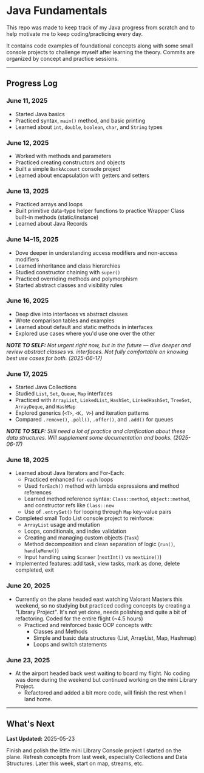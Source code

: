 # Java Fundamentals

This repo was made to keep track of my Java progress from scratch and to help motivate me to keep coding/practicing every day.

It contains code examples of foundational concepts along with some small console projects to challenge myself after learning the theory. Commits are organized by concept and practice sessions.

---
## Progress Log

### June 11, 2025
- Started Java basics
- Practiced syntax, `main()` method, and basic printing
- Learned about `int`, `double`, `boolean`, `char`, and `String` types

### June 12, 2025
- Worked with methods and parameters
- Practiced creating constructors and objects
- Built a simple `BankAccount` console project
- Learned about encapsulation with getters and setters

### June 13, 2025
- Practiced arrays and loops
- Built primitive data-type helper functions to practice Wrapper Class built-in methods (static/instance)
- Learned about Java Records

### June 14–15, 2025
- Dove deeper in understanding access modifiers and non-access modifiers
- Learned inheritance and class hierarchies
- Studied constructor chaining with `super()`
- Practiced overriding methods and polymorphism
- Started abstract classes and visibility rules

### June 16, 2025
- Deep dive into interfaces vs abstract classes
- Wrote comparison tables and examples
- Learned about default and static methods in interfaces
- Explored use cases where you'd use one over the other <br>

_**NOTE TO SELF:** Not urgent right now, but in the future — dive deeper and review abstract classes vs. interfaces. Not fully comfortable on knowing best use cases for both. (2025-06-17)_

### June 17, 2025
- Started Java Collections
- Studied `List`, `Set`, `Queue`, `Map` interfaces
- Practiced with `ArrayList`, `LinkedList`, `HashSet`, `LinkedHashSet`, `TreeSet`, `ArrayDeque`, and `HashMap`
- Explored generics (`<T>`, `<K, V>`) and iteration patterns
- Compared `.remove()`, `.poll()`, `.offer()`, and `.add()` for queues

_**NOTE TO SELF:** Still need a lot of practice and clarification about these data structures. Will supplement some documentation and books. (2025-06-17)_

### June 18, 2025
- Learned about Java Iterators and For-Each:
    - Practiced enhanced `for-each` loops 
    - Used `forEach()` method with lambda expressions and method references
    - Learned method reference syntax: `Class::method`, `object::method`, and constructor refs like `Class::new`
    - Use of `.entrySet()` for looping through `Map` key-value pairs
- Completed small Todo List console project to reinforce:
    - `ArrayList` usage and mutation
    - Loops, conditionals, and index validation
    - Creating and managing custom objects (`Task`)
    - Method decomposition and clean separation of logic (`run()`, `handleMenu()`)
    - Input handling using `Scanner` (`nextInt()` vs `nextLine()`)
- Implemented features: add task, view tasks, mark as done, delete completed, exit

### June 20, 2025
- Currently on the plane headed east watching Valorant Masters this weekend, so no studying but practiced coding concepts by creating a "Library Project". It's not yet done, needs polishing and quite a bit of refactoring. Coded for the entire flight (~4.5 hours)
  - Practiced and reinforced basic OOP concepts with:
    - Classes and Methods
    - Simple and basic data structures (List, ArrayList, Map, Hashmap)
    - Loops and switch statements

### June 23, 2025
- At the airport headed back west waiting to board my flight. No coding was done during the weekend but continued working on the mini Library Project.
  - Refactored and added a bit more code, will finish the rest when I land home.

---

## What's Next
**Last Updated:** 2025-05-23

Finish and polish the little mini Library Console project I started on the plane. Refresh concepts from last week, especially Collections and Data Structures. Later this week, start on map, streams, etc.

